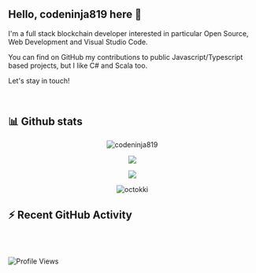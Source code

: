 ## Hello, codeninja819 here 👋

I'm a full stack blockchain developer interested in particular Open Source, Web Development and Visual Studio Code.

You can find on GitHub my contributions to public Javascript/Typescript based projects, but I like C# and Scala too.

Let's stay in touch!

<br />

## 📊 Github stats

<p align="center">
<img src="https://github-profile-trophy.vercel.app/?username=codeninja819&rank=SECRET,SSS,SS,S,AA,AAA,A&theme=radical&no-bg=true&no-frame=true&column=5" alt="codeninja819" />
</p>
<p align="center">
<img align="center" src="https://github-readme-stats.vercel.app/api?username=codeninja819&theme=dark&show_icons=true&count_private=true&hide_border=true" />
</p>

<p align="center">
<img align="center" src="https://github-readme-stats.vercel.app/api/top-langs/?username=codeninja819&layout=compact&langs_count=6&theme=dark&hide_border=true" />
</p>

<p align="center">
<img align="center" src="https://github-readme-streak-stats.herokuapp.com/?user=codeninja819&theme=dark&hide_border=true" alt="octokki" />
</p>

## ⚡ Recent GitHub Activity

<!-- https://github.com/jamesgeorge007/github-activity-readme -->
<!--START_SECTION:activity-->
<!--END_SECTION:activity-->
<br/>

<br />

![Profile Views](https://komarev.com/ghpvc/?username=codeninja819)

